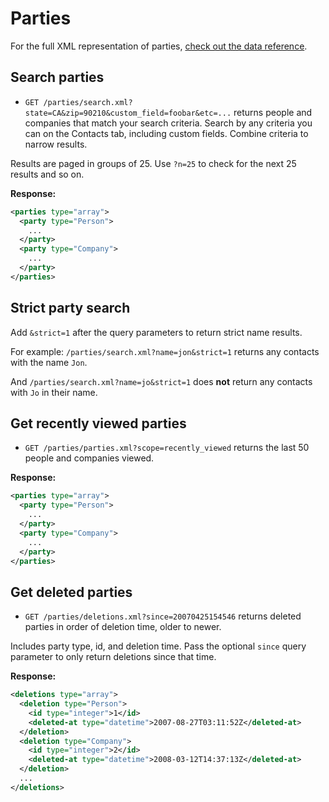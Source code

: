 Parties
=======

For the full XML representation of parties, [check out the data reference](https://github.com/basecamp/highrise-api/blob/master/sections/data_reference.md#party).


Search parties
--------------

* `GET /parties/search.xml?state=CA&zip=90210&custom_field=foobar&etc=...` returns people and companies that match your search criteria. Search by any criteria you can on the Contacts tab, including custom fields. Combine criteria to narrow results.

Results are paged in groups of 25. Use `?n=25` to check for the next 25 results and so on.

**Response:**

``` xml
<parties type="array">
  <party type="Person">
    ...
  </party>
  <party type="Company">
    ...
  </party>
</parties>
```

Strict party search
-------------------

Add `&strict=1` after the query parameters to return strict name results. 

For example: `/parties/search.xml?name=jon&strict=1` returns any contacts with the name `Jon`. 

And `/parties/search.xml?name=jo&strict=1` does **not** return any contacts with `Jo` in their name. 


Get recently viewed parties
---------------------------

* `GET /parties/parties.xml?scope=recently_viewed` returns the last 50 people and companies viewed.

**Response:**

``` xml
<parties type="array">
  <party type="Person">
    ...
  </party>
  <party type="Company">
    ...
  </party>
</parties>
```


Get deleted parties
-------------------

* `GET /parties/deletions.xml?since=20070425154546` returns deleted parties in order of deletion time, older to newer.

Includes party type, id, and deletion time. Pass the optional `since` query parameter to only return deletions since that time.

**Response:**

``` xml
<deletions type="array">
  <deletion type="Person">
    <id type="integer">1</id>
    <deleted-at type="datetime">2007-08-27T03:11:52Z</deleted-at>
  </deletion>
  <deletion type="Company">
    <id type="integer">2</id>
    <deleted-at type="datetime">2008-03-12T14:37:13Z</deleted-at>
  </deletion>
  ...
</deletions>
```
